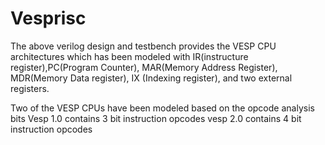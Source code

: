 # Vesprisc

The above verilog design and testbench provides the VESP CPU architectures which has been modeled with IR(instructure register),PC(Program Counter), MAR(Memory Address Register), MDR(Memory Data register), IX (Indexing register), and two external registers. 

Two of the VESP CPUs have been modeled based on the opcode analysis bits
Vesp 1.0 contains 3 bit instruction opcodes
vesp 2.0 contains 4 bit instruction opcodes


